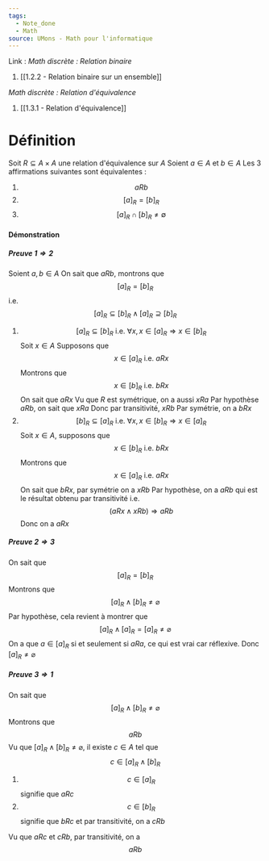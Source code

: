 ```yaml
---
tags:
  - Note_done
  - Math
source: UMons - Math pour l'informatique
---
```


Link :
_Math discrète : Relation binaire_
1. [[1.2.2 - Relation binaire sur un ensemble]]

_Math discrète : Relation d'équivalence_
1. [[1.3.1 - Relation d'équivalence]]

# Définition
Soit $R \subseteq A \times A$ une relation d'équivalence sur $A$ 
Soient $a \in A$ et $b \in A$ 
Les 3 affirmations suivantes sont équivalentes :
1. $$aRb$$ 
2. $$[a]_R = [b]_R$$ 
3. $$[a]_R \cap [b]_R \neq ∅$$ 

#### Démonstration
##### Preuve $1\Rightarrow 2$ 
Soient $a,b\in A$ 
On sait que $aRb$, montrons que $$[a]_R=[b]_R$$ i.e. $$[a]_R\subseteq [b]_R \wedge [a]_R\supseteq[b]_R$$
1. $$[a]_R\subseteq [b]_R\text{ i.e. }\forall x, x\in[a]_R\Rightarrow x\in[b]_R$$
Soit $x\in A$ 
Supposons que $$x\in[a]_R\text{ i.e. }aRx$$
Montrons que $$x\in[b]_R\text{ i.e. } bRx$$
On sait que $aRx$ 
Vu que $R$ est symétrique, on a aussi $xRa$
Par hypothèse $aRb$, on sait que $xRa$ 
Donc par transitivité, $xRb$ 
Par symétrie, on a $bRx$ 
2. $$[b]_R\subseteq [a]_R\text{ i.e. }\forall x, x\in[b]_R\Rightarrow x\in[a]_R$$
Soit $x\in A$, supposons que $$x\in[b]_R\text{ i.e. }bRx$$
Montrons que $$x\in[a]_R\text{ i.e. }aRx$$
On sait que $bRx$, par symétrie on a $xRb$
Par hypothèse, on a $aRb$ qui est le résultat obtenu par transitivité i.e. $$(aRx\wedge xRb)\Rightarrow aRb$$
Donc on a $aRx$ 
##### Preuve $2\Rightarrow 3$ 
On sait que $$[a]_R=[b]_R$$
Montrons que $$[a]_R\wedge[b]_R\neq\varnothing$$
Par hypothèse, cela revient à montrer que $$[a]_R\wedge[a]_R=[a]_R\neq\varnothing$$
On a que $a\in[a]_R$ si et seulement si $aRa$, ce qui est vrai car réflexive.
Donc $[a]_R\neq\varnothing$ 
##### Preuve $3\Rightarrow 1$ 
On sait que $$[a]_R\wedge[b]_R\neq\varnothing$$
Montrons que $$aRb$$
Vu que $[a]_R\wedge[b]_R\neq\varnothing$, il existe $c\in A$ tel que $$c\in[a]_R\wedge[b]_R$$
1. $$c\in[a]_R$$ signifie que $aRc$
2. $$c\in[b]_R$$ signifie que $bRc$ et par transitivité, on a $cRb$ 

Vu que $aRc$ et $cRb$, par transitivité, on a $$aRb$$
